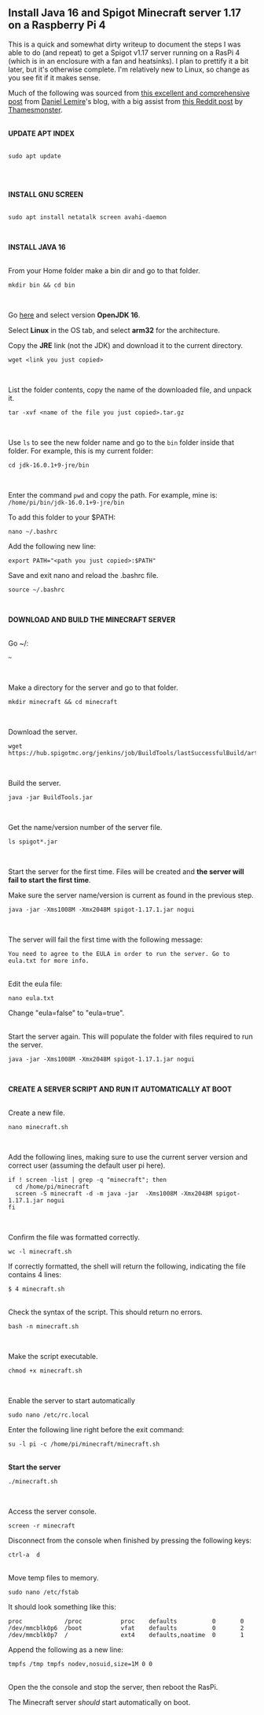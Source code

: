 
## Install Java 16 and Spigot Minecraft server 1.17 on a Raspberry Pi 4
This is a quick and somewhat dirty writeup to document the steps I was able to do (and repeat) to get a Spigot v1.17 server running on a RasPi 4 (which is in an enclosure with a fan and heatsinks).
I plan to prettify it a bit later, but it's otherwise complete. I'm relatively new to Linux, so change as you see fit if it makes sense.

Much of the following was sourced from [this excellent and comprehensive post](https://lemire.me/blog/2016/04/02/setting-up-a-robust-minecraft-server-on-a-raspberry-pi/) from [Daniel Lemire](https://github.com/lemire)'s blog, with a big assist from [this Reddit post](https://www.reddit.com/r/raspberry_pi/comments/o6wiuc/how_to_install_minecraft_117_server_on_raspberry/) by [Thamesmonster](https://www.reddit.com/user/Thamesmonster/).
<br><br>

**UPDATE APT INDEX**
<br><br>

```
sudo apt update
```
<br><br>

**INSTALL GNU SCREEN**
<br><br>

```
sudo apt install netatalk screen avahi-daemon
```
<br>

**INSTALL JAVA 16**
<br><br>

From your Home folder make a bin dir and go to that folder.

```
mkdir bin && cd bin
```
<br>

Go [here](https://adoptopenjdk.net/releases.html?variant=openjdk16&jvmVariant=hotspot) and select version **OpenJDK 16**.

Select **Linux** in the OS tab, and select **arm32** for the architecture.

Copy the **JRE** link (not the JDK) and download it to the current directory.

```
wget <link you just copied>
```
<br>

List the folder contents, copy the name of the downloaded file, and unpack it.

```
tar -xvf <name of the file you just copied>.tar.gz
```
<br>

Use `ls` to see the new folder name and go to the `bin` folder inside that folder. For example, this is my current folder:

```
cd jdk-16.0.1+9-jre/bin
```
<br>

Enter the command `pwd` and copy the path. For example, mine is: `/home/pi/bin/jdk-16.0.1+9-jre/bin`

To add this folder to your $PATH:

```
nano ~/.bashrc
```

Add the following new line:

`export PATH="<path you just copied>:$PATH"`
<br>

Save and exit nano and reload the .bashrc file.

```
source ~/.bashrc
```
<br>

**DOWNLOAD AND BUILD THE MINECRAFT SERVER**
<br><br>

Go ~/:

```
~
```
<br>

Make a directory for the server and go to that folder.

```
mkdir minecraft && cd minecraft
```
<br>

Download the server.

```
wget https://hub.spigotmc.org/jenkins/job/BuildTools/lastSuccessfulBuild/artifact/target/BuildTools.jar
```
<br>

Build the server.

```
java -jar BuildTools.jar
```
<br>

Get the name/version number of the server file.

```
ls spigot*.jar
```
<br>

Start the server for the first time. Files will be created and **the server will fail to start the first time**.

Make sure the server name/version is current as found in the previous step.

```
java -jar -Xms1008M -Xmx2048M spigot-1.17.1.jar nogui
```
<br>

The server will fail the first time with the following message:

`You need to agree to the EULA in order to run the server. Go to eula.txt for more info.`
<br><br>

Edit the eula file:

```
nano eula.txt
```
Change "eula=false" to "eula=true".
<br><br>

Start the server again. This will populate the folder with files required to run the server.

```
java -jar -Xms1008M -Xmx2048M spigot-1.17.1.jar nogui
```
<br>

**CREATE A SERVER SCRIPT AND RUN IT AUTOMATICALLY AT BOOT**
<br><br>

Create a new file.

```
nano minecraft.sh
```
<br>

Add the following lines, making sure to use the current server version and correct user (assuming the default user pi here).

```
if ! screen -list | grep -q "minecraft"; then
  cd /home/pi/minecraft
  screen -S minecraft -d -m java -jar  -Xms1008M -Xmx2048M spigot-1.17.1.jar nogui
fi
```
<br>

Confirm the file was formatted correctly.

```
wc -l minecraft.sh
```

If correctly formatted, the shell will return the following, indicating the file contains 4 lines:

`$ 4 minecraft.sh`
<br><br>

Check the syntax of the script. This should return no errors.

```
bash -n minecraft.sh
```
<br>

Make the script executable.

```
chmod +x minecraft.sh
```
<br>

Enable the server to start automatically

```
sudo nano /etc/rc.local
```

Enter the following line right before the exit command:

`su -l pi -c /home/pi/minecraft/minecraft.sh`
<br><br>

**Start the server**

```
./minecraft.sh
```
<br>

Access the server console.

```
screen -r minecraft
```

Disconnect from the console when finished by pressing the following keys:

`ctrl-a  d`
<br><br>

Move temp files to memory.

```
sudo nano /etc/fstab
```

It should look something like this:

```
proc            /proc           proc    defaults          0       0
/dev/mmcblk0p6  /boot           vfat    defaults          0       2
/dev/mmcblk0p7  /               ext4    defaults,noatime  0       1
```

Append the following as a new line:

`tmpfs /tmp tmpfs nodev,nosuid,size=1M 0 0`
<br><br>

Open the the console and stop the server, then reboot the RasPi.

The Minecraft server _should_ start automatically on boot.
